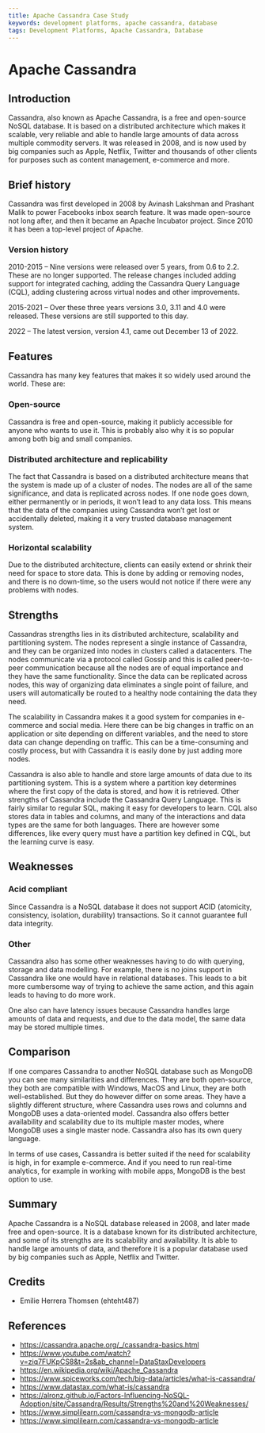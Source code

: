 ```yaml
---
title: Apache Cassandra Case Study
keywords: development platforms, apache cassandra, database
tags: Development Platforms, Apache Cassandra, Database
---
```


# Apache Cassandra

## Introduction

Cassandra, also known as Apache Cassandra, is a free and open-source NoSQL database. It is based on a distributed architecture which makes it scalable, very reliable and able to handle large amounts of data across multiple commodity servers.
It was released in 2008, and is now used by big companies such as Apple, Netflix, Twitter and thousands of other clients for purposes such as content management, e-commerce and more.

## Brief history

Cassandra was first developed in 2008 by Avinash Lakshman and Prashant Malik to power Facebooks inbox search feature. It was made open-source not long after, and then it became an Apache Incubator project. Since 2010 it has been a top-level project of Apache.

### Version history

2010-2015 – Nine versions were released over 5 years, from 0.6 to 2.2. These are no longer supported. The release changes included adding support for integrated caching, adding the Cassandra Query Language (CQL), adding clustering across virtual nodes and other improvements.

2015-2021 – Over these three years versions 3.0, 3.11 and 4.0 were released. These versions are still supported to this day.

2022 – The latest version, version 4.1, came out December 13 of 2022.

## Features

Cassandra has many key features that makes it so widely used around the world. These are:

### Open-source

Cassandra is free and open-source, making it publicly accessible for anyone who wants to use it. This is probably also why it is so popular among both big and small companies.

### Distributed architecture and replicability

The fact that Cassandra is based on a distributed architecture means that the system is made up of a cluster of nodes. The nodes are all of the same significance, and data is replicated across nodes. If one node goes down, either permanently or in periods, it won’t lead to any data loss. This means that the data of the companies using Cassandra won’t get lost or accidentally deleted, making it a very trusted database management system.

### Horizontal scalability

Due to the distributed architecture, clients can easily extend or shrink their need for space to store data. This is done by adding or removing nodes, and there is no down-time, so the users would not notice if there were any problems with nodes.

## Strengths

Cassandras strengths lies in its distributed architecture, scalability and partitioning system. The nodes represent a single instance of Cassandra, and they can be organized into nodes in clusters called a datacenters. The nodes communicate via a protocol called Gossip and this is called peer-to-peer communication because all the nodes are of equal importance and they have the same functionality. Since the data can be replicated across nodes, this way of organizing data eliminates a single point of failure, and users will automatically be routed to a healthy node containing the data they need.

The scalability in Cassandra makes it a good system for companies in e-commerce and social media. Here there can be big changes in traffic on an application or site depending on different variables, and the need to store data can change depending on traffic. This can be a time-consuming and costly process, but with Cassandra it is easily done by just adding more nodes.

Cassandra is also able to handle and store large amounts of data due to its partitioning system. This is a system where a partition key determines where the first copy of the data is stored, and how it is retrieved.
Other strengths of Cassandra include the Cassandra Query Language. This is fairly similar to regular SQL, making it easy for developers to learn. CQL also stores data in tables and columns, and many of the interactions and data types are the same for both languages. There are however some differences, like every query must have a partition key defined in CQL, but the learning curve is easy.

## Weaknesses

### Acid compliant

Since Cassandra is a NoSQL database it does not support ACID (atomicity, consistency, isolation, durability) transactions. So it cannot guarantee full data integrity.

### Other

Cassandra also has some other weaknesses having to do with querying, storage and data modelling. For example, there is no joins support in Cassandra like one would have in relational databases. This leads to a bit more cumbersome way of trying to achieve the same action, and this again leads to having to do more work.

One also can have latency issues because Cassandra handles large amounts of data and requests, and due to the data model, the same data may be stored multiple times.

## Comparison

If one compares Cassandra to another NoSQL database such as MongoDB you can see many similarities and differences. They are both open-source, they both are compatible with Windows, MacOS and Linux, they are both well-established. But they do however differ on some areas. They have a slightly different structure, where Cassandra uses rows and columns and MongoDB uses a data-oriented model. Cassandra also offers better availability and scalability due to its multiple master modes, where MongoDB uses a single master node. Cassandra also has its own query language.

In terms of use cases, Cassandra is better suited if the need for scalability is high, in for example e-commerce. And if you need to run real-time analytics, for example in working with mobile apps, MongoDB is the best option to use.

## Summary

Apache Cassandra is a NoSQL database released in 2008, and later made free and open-source. It is a database known for its distributed architecture, and some of its strengths are its scalability and availability. It is able to handle large amounts of data, and therefore it is a popular database used by big companies such as Apple, Netflix and Twitter.

## Credits

- Emilie Herrera Thomsen (ehteht487)

## References

- https://cassandra.apache.org/_/cassandra-basics.html
- https://www.youtube.com/watch?v=ziq7FUKpCS8&t=2s&ab_channel=DataStaxDevelopers
- https://en.wikipedia.org/wiki/Apache_Cassandra
- https://www.spiceworks.com/tech/big-data/articles/what-is-cassandra/
- https://www.datastax.com/what-is/cassandra
- https://alronz.github.io/Factors-Influencing-NoSQL-Adoption/site/Cassandra/Results/Strengths%20and%20Weaknesses/
- https://www.simplilearn.com/cassandra-vs-mongodb-article
- https://www.simplilearn.com/cassandra-vs-mongodb-article
